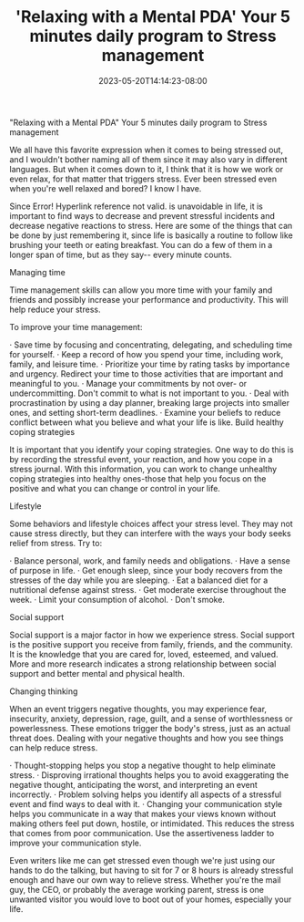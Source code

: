 ﻿---
title: "'Relaxing with a Mental PDA' Your 5 minutes daily program to Stress management"
date: 2023-05-20T14:14:23-08:00
description: "40-ARTICLES Tips for Web Success"
featured_image: "/images/40-ARTICLES.jpg"
tags: ["40 ARTICLES"]
---

"Relaxing with a Mental PDA" Your 5 minutes daily program to Stress management

We all have this favorite expression when it comes to being stressed out, and I wouldn't bother naming all of them since it may also vary in different languages. But when it comes down to it, I think that it is how we work or even relax, for that matter that triggers stress. Ever been stressed even when you're well relaxed and bored? I know I have.

Since Error! Hyperlink reference not valid. is unavoidable in life, it is important to find ways to decrease and prevent stressful incidents and decrease negative reactions to stress. Here are some of the things that can be done by just remembering it, since life is basically a routine to follow like brushing your teeth or eating breakfast. You can do a few of them in a longer span of time, but as they say-- every minute counts.

Managing time

Time management skills can allow you more time with your family and friends and possibly increase your performance and productivity. This will help reduce your stress.

To improve your time management:

· Save time by focusing and concentrating, delegating, and scheduling time for yourself. 
· Keep a record of how you spend your time, including work, family, and leisure time. 
· Prioritize your time by rating tasks by importance and urgency. Redirect your time to those activities that are important and meaningful to you. 
· Manage your commitments by not over- or undercommitting. Don't commit to what is not important to you. 
· Deal with procrastination by using a day planner, breaking large projects into smaller ones, and setting short-term deadlines. 
· Examine your beliefs to reduce conflict between what you believe and what your life is like. 
Build healthy coping strategies

It is important that you identify your coping strategies. One way to do this is by recording the stressful event, your reaction, and how you cope in a stress journal. With this information, you can work to change unhealthy coping strategies into healthy ones-those that help you focus on the positive and what you can change or control in your life.

Lifestyle

Some behaviors and lifestyle choices affect your stress level. They may not cause stress directly, but they can interfere with the ways your body seeks relief from stress. Try to:

· Balance personal, work, and family needs and obligations. 
· Have a sense of purpose in life. 
· Get enough sleep, since your body recovers from the stresses of the day while you are sleeping. 
· Eat a balanced diet for a nutritional defense against stress. 
· Get moderate exercise throughout the week. 
· Limit your consumption of alcohol. 
· Don't smoke. 

Social support

Social support is a major factor in how we experience stress. Social support is the positive support you receive from family, friends, and the community. It is the knowledge that you are cared for, loved, esteemed, and valued. More and more research indicates a strong relationship between social support and better mental and physical health.

Changing thinking

When an event triggers negative thoughts, you may experience fear, insecurity, anxiety, depression, rage, guilt, and a sense of worthlessness or powerlessness. These emotions trigger the body's stress, just as an actual threat does. Dealing with your negative thoughts and how you see things can help reduce stress.

· Thought-stopping helps you stop a negative thought to help eliminate stress. 
· Disproving irrational thoughts helps you to avoid exaggerating the negative thought, anticipating the worst, and interpreting an event incorrectly. 
· Problem solving helps you identify all aspects of a stressful event and find ways to deal with it. 
· Changing your communication style helps you communicate in a way that makes your views known without making others feel put down, hostile, or intimidated. This reduces the stress that comes from poor communication. Use the assertiveness ladder to improve your communication style. 

Even writers like me can get stressed even though we're just using our hands to do the talking, but having to sit for 7 or 8 hours is already stressful enough and have our own way to relieve stress. Whether you're the mail guy, the CEO, or probably the average working parent, stress is one unwanted visitor you would love to boot out of your homes, especially your life.
